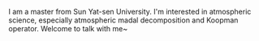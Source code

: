I am a master from Sun Yat-sen University. I'm interested in atmospheric science, especially atmospheric madal decomposition and Koopman operator.
Welcome to talk with me~
